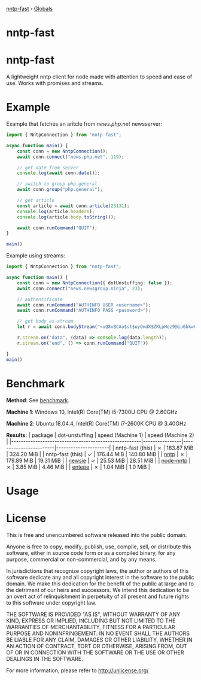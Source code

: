 [nntp-fast](README.md) › [Globals](globals.md)

# nntp-fast

nntp-fast
=========
A lightweight nntp client for node made with attention to speed and ease of use. Works with promises and streams.

Example
=======
Example that fetches an aritcle from _news.php.net_ newsserver:

``` typescript
import { NntpConnection } from "nntp-fast";

async function main() {
    const conn = new NntpConnection();
    await conn.connect("news.php.net", 119);

    // get date from server
    console.log(await conn.date());

    // switch to group php.general
    await conn.group("php.general");

    // get article
    const article = await conn.article(23131);
    console.log(article.headers);
    console.log(article.body.toString());

    await conn.runCommand("QUIT");
}

main()
```

Example using streams:

``` typescript
import { NntpConnection } from "nntp-fast";

async function main() {
    const conn = new NntpConnection({ dotUnstuffing: false });
    await conn.connect("news.newsgroup.ninja", 23);

    // authentificate
    await conn.runCommand("AUTHINFO USER <username>");
    await conn.runCommand("AUTHINFO PASS <password>");

    // get body as stream
    let r = await conn.bodyStream("<uQ8vBCAo$st$uyOmdX$ZKLpHez9@iu6bkwQcawtRbODe>");

    r.stream.on("data", (data) => console.log(data.length));
    r.stream.on("end", () => conn.runCommand("QUIT"))

}
main()
```

Benchmark
=========
**Method**: See [benchmark](./benchmark/).

**Machine 1**: Windows 10, Intel(R) Core(TM) i5-7300U CPU @ 2.60GHz

**Machine 2**: Ubuntu 18.04.4, Intel(R) Core(TM) i7-2600K CPU @ 3.40GHz

**Results:**
| package                                              | dot-unstuffing | speed (Machine 1) | speed (Machine 2) |
|------------------------------------------------------|----------------|------------------------|----------------------|
| nntp-fast (this)                                     | ✗              | 183.87 MiB             | 324.20 MiB           |
| nntp-fast (this)                                     | ✓              | 176.44 MiB             | 140.80 MiB           |
| [nntp](https://www.npmjs.com/package/nntp)           | ✗              | 179.89 MiB             | 19.31 MiB            |
| [newsie](https://www.npmjs.com/package/newsie)       | ✓              | 25.53 MiB              | 28.51 MiB            |
| [node-nntp](https://www.npmjs.com/package/node-nntp) | ✗              | 3.85 MiB               | 4.46  MiB            |
| [entepe](https://www.npmjs.com/package/entepe)       | ✗              | 1.04 MiB               | 1.0 MiB              |

Usage
=====

License
=======
This is free and unencumbered software released into the public domain.

Anyone is free to copy, modify, publish, use, compile, sell, or
distribute this software, either in source code form or as a compiled
binary, for any purpose, commercial or non-commercial, and by any
means.

In jurisdictions that recognize copyright laws, the author or authors
of this software dedicate any and all copyright interest in the
software to the public domain. We make this dedication for the benefit
of the public at large and to the detriment of our heirs and
successors. We intend this dedication to be an overt act of
relinquishment in perpetuity of all present and future rights to this
software under copyright law.

THE SOFTWARE IS PROVIDED "AS IS", WITHOUT WARRANTY OF ANY KIND,
EXPRESS OR IMPLIED, INCLUDING BUT NOT LIMITED TO THE WARRANTIES OF
MERCHANTABILITY, FITNESS FOR A PARTICULAR PURPOSE AND NONINFRINGEMENT.
IN NO EVENT SHALL THE AUTHORS BE LIABLE FOR ANY CLAIM, DAMAGES OR
OTHER LIABILITY, WHETHER IN AN ACTION OF CONTRACT, TORT OR OTHERWISE,
ARISING FROM, OUT OF OR IN CONNECTION WITH THE SOFTWARE OR THE USE OR
OTHER DEALINGS IN THE SOFTWARE.

For more information, please refer to <http://unlicense.org/>
